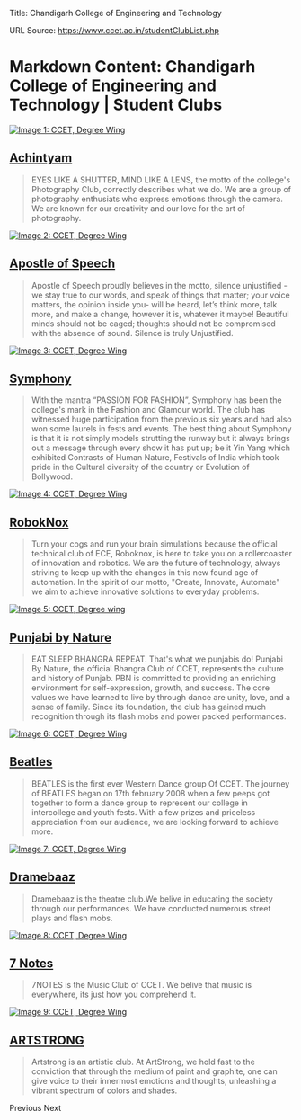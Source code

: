 Title: Chandigarh College of Engineering and Technology

URL Source: https://www.ccet.ac.in/studentClubList.php

Markdown Content:
Chandigarh College of Engineering and Technology | Student Clubs
===============     

[![Image 1: CCET, Degree Wing](https://www.ccet.ac.in/img/club/achintyam-logo.jpg)](https://www.ccet.ac.in/studentClubList.php#)

[Achintyam](https://www.ccet.ac.in/studentClubList.php#)
--------------------------------------------------------

> EYES LIKE A SHUTTER, MIND LIKE A LENS, the motto of the college's Photography Club, correctly describes what we do. We are a group of photography enthusiats who express emotions through the camera. We are known for our creativity and our love for the art of photography.

[![Image 2: CCET, Degree Wing](https://www.ccet.ac.in/img/club/aos-logo.jpg)](https://www.ccet.ac.in/studentClubList.php#)

[Apostle of Speech](https://www.ccet.ac.in/studentClubList.php#)
----------------------------------------------------------------

> Apostle of Speech proudly believes in the motto, silence unjustified - we stay true to our words, and speak of things that matter; your voice matters, the opinion inside you- will be heard, let’s think more, talk more, and make a change, however it is, whatever it maybe! Beautiful minds should not be caged; thoughts should not be compromised with the absence of sound. Silence is truly Unjustified.

[![Image 3: CCET, Degree Wing](https://www.ccet.ac.in/img/club/symphony-logo.jpg)](https://www.ccet.ac.in/studentClubList.php#)

[Symphony](https://www.ccet.ac.in/studentClubList.php#)
-------------------------------------------------------

> With the mantra “PASSION FOR FASHION”, Symphony has been the college's mark in the Fashion and Glamour world. The club has witnessed huge participation from the previous six years and had also won some laurels in fests and events. The best thing about Symphony is that it is not simply models strutting the runway but it always brings out a message through every show it has put up; be it Yin Yang which exhibited Contrasts of Human Nature, Festivals of India which took pride in the Cultural diversity of the country or Evolution of Bollywood.

[![Image 4: CCET, Degree Wing](https://www.ccet.ac.in/img/club/robo-logo.png)](https://www.ccet.ac.in/studentClubList.php#)

[RobokNox](https://www.ccet.ac.in/studentClubList.php#)
-------------------------------------------------------

> Turn your cogs and run your brain simulations because the official technical club of ECE, Roboknox, is here to take you on a rollercoaster of innovation and robotics. We are the future of technology, always striving to keep up with the changes in this new found age of automation. In the spirit of our motto, "Create, Innovate, Automate" we aim to achieve innovative solutions to everyday problems.

[![Image 5: CCET, Degree wing](https://www.ccet.ac.in/img/club/pbn-logo.jpg)](https://www.ccet.ac.in/studentClubList.php#)

[Punjabi by Nature](https://www.ccet.ac.in/studentClubList.php#)
----------------------------------------------------------------

> EAT SLEEP BHANGRA REPEAT. That's what we punjabis do! Punjabi By Nature, the official Bhangra Club of CCET, represents the culture and history of Punjab. PBN is committed to providing an enriching environment for self-expression, growth, and success. The core values we have learned to live by through dance are unity, love, and a sense of family. Since its foundation, the club has gained much recognition through its flash mobs and power packed performances.

[![Image 6: CCET, Degree Wing](https://www.ccet.ac.in/img/club/beatles-logo.jpg)](https://www.ccet.ac.in/studentClubList.php#)

[Beatles](https://www.ccet.ac.in/studentClubList.php#)
------------------------------------------------------

> BEATLES is the first ever Western Dance group Of CCET. The journey of BEATLES began on 17th february 2008 when a few peeps got together to form a dance group to represent our college in intercollege and youth fests. With a few prizes and priceless appreciation from our audience, we are looking forward to achieve more.

[![Image 7: CCET, Degree Wing](https://www.ccet.ac.in/img/club/dramz-logo.jpg)](https://www.ccet.ac.in/studentClubList.php#)

[Dramebaaz](https://www.ccet.ac.in/studentClubList.php#)
--------------------------------------------------------

> Dramebaaz is the theatre club.We belive in educating the society through our performances. We have conducted numerous street plays and flash mobs.

[![Image 8: CCET, Degree Wing](https://www.ccet.ac.in/img/club/7notes-logo.jpg)](https://www.ccet.ac.in/studentClubList.php#)

[7 Notes](https://www.ccet.ac.in/studentClubList.php#)
------------------------------------------------------

> 7NOTES is the Music Club of CCET. We belive that music is everywhere, its just how you comprehend it.

[![Image 9: CCET, Degree Wing](https://www.ccet.ac.in/img/club/art_strong.jpg)](https://www.ccet.ac.in/studentClubList.php#)

[ARTSTRONG](https://www.ccet.ac.in/studentClubList.php#)
--------------------------------------------------------

> Artstrong is an artistic club. At ArtStrong, we hold fast to the conviction that through the medium of paint and graphite, one can give voice to their innermost emotions and thoughts, unleashing a vibrant spectrum of colors and shades.

Previous Next
